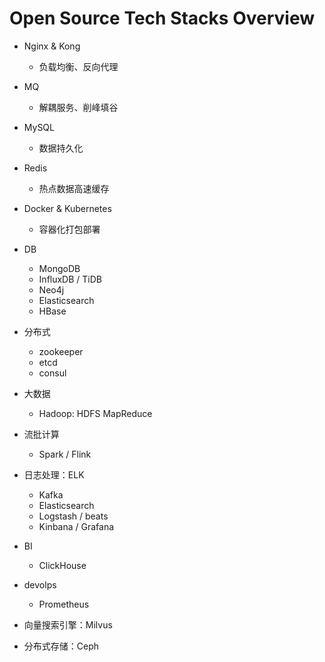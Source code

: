# Open Source Tech Stacks Overview

- Nginx & Kong
    - 负载均衡、反向代理

- MQ
    - 解耦服务、削峰填谷

- MySQL
    - 数据持久化

- Redis
    - 热点数据高速缓存

- Docker & Kubernetes
    - 容器化打包部署

- DB
    - MongoDB
    - InfluxDB / TiDB
    - Neo4j
    - Elasticsearch
    - HBase

- 分布式
    - zookeeper
    - etcd
    - consul

- 大数据
    - Hadoop: HDFS MapReduce

- 流批计算
    - Spark / Flink

- 日志处理：ELK
    - Kafka
    - Elasticsearch
    - Logstash / beats
    - Kinbana / Grafana

- BI
    - ClickHouse

- devolps
    - Prometheus

- 向量搜索引擎：Milvus

- 分布式存储：Ceph